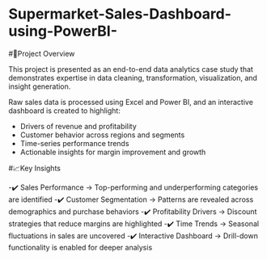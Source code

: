 # Supermarket-Sales-Dashboard-using-PowerBI-

#🚀Project Overview

This project is presented as an end-to-end data analytics case study that demonstrates expertise in data cleaning, transformation, visualization, and insight generation.

Raw sales data is processed using Excel and Power BI, and an interactive dashboard is created to highlight:

- Drivers of revenue and profitability
- Customer behavior across regions and segments
- Time-series performance trends
- Actionable insights for margin improvement and growth

#📈Key Insights

-✔️ Sales Performance → Top-performing and underperforming categories are identified
-✔️ Customer Segmentation → Patterns are revealed across demographics and purchase behaviors
-✔️ Profitability Drivers → Discount strategies that reduce margins are highlighted
-✔️ Time Trends → Seasonal fluctuations in sales are uncovered
-✔️ Interactive Dashboard → Drill-down functionality is enabled for deeper analysis
